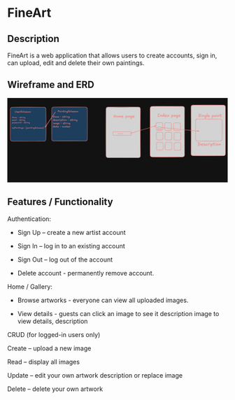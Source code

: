# FineArt


## Description

FineArt is a web application that allows users to create accounts, sign in, can upload, edit and delete their own paintings.


## Wireframe and ERD

<img src="./images/Screenshot 2025-10-23 at 14.16.14.png">


## Features / Functionality

Authentication:

* Sign Up – create a new artist account

* Sign In – log in to an existing account

* Sign Out – log out of the account

* Delete account - permanently remove account.

Home / Gallery:

* Browse artworks - everyone can view all uploaded images.


* View details - guests can click an image to see it description image to view details, description

CRUD (for logged-in users only)

Create – upload a new image

Read – display all images

Update – edit your own artwork description or replace image

Delete – delete your own artwork


